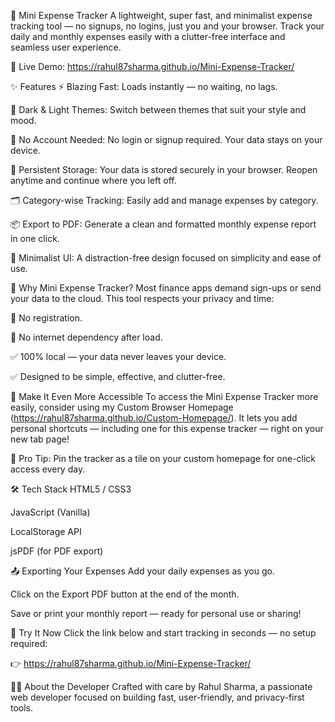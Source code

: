 💸 Mini Expense Tracker
A lightweight, super fast, and minimalist expense tracking tool — no signups, no logins, just you and your browser.
Track your daily and monthly expenses easily with a clutter-free interface and seamless user experience.

🔗 Live Demo: https://rahul87sharma.github.io/Mini-Expense-Tracker/

✨ Features
⚡ Blazing Fast: Loads instantly — no waiting, no lags.

🎨 Dark & Light Themes: Switch between themes that suit your style and mood.

🔐 No Account Needed: No login or signup required. Your data stays on your device.

💾 Persistent Storage: Your data is stored securely in your browser. Reopen anytime and continue where you left off.

🗂️ Category-wise Tracking: Easily add and manage expenses by category.

📦 Export to PDF: Generate a clean and formatted monthly expense report in one click.

🧘 Minimalist UI: A distraction-free design focused on simplicity and ease of use.

📌 Why Mini Expense Tracker?
Most finance apps demand sign-ups or send your data to the cloud. This tool respects your privacy and time:

🚫 No registration.

🚫 No internet dependency after load.

✅ 100% local — your data never leaves your device.

✅ Designed to be simple, effective, and clutter-free.

🌟 Make It Even More Accessible
To access the Mini Expense Tracker more easily, consider using my Custom Browser Homepage (https://rahul87sharma.github.io/Custom-Homepage/).
It lets you add personal shortcuts — including one for this expense tracker — right on your new tab page!

📌 Pro Tip: Pin the tracker as a tile on your custom homepage for one-click access every day.

🛠️ Tech Stack
HTML5 / CSS3

JavaScript (Vanilla)

LocalStorage API

jsPDF (for PDF export)

📤 Exporting Your Expenses
Add your daily expenses as you go.

Click on the Export PDF button at the end of the month.

Save or print your monthly report — ready for personal use or sharing!

📱 Try It Now
Click the link below and start tracking in seconds — no setup required:

👉 https://rahul87sharma.github.io/Mini-Expense-Tracker/

🧑‍💻 About the Developer
Crafted with care by Rahul Sharma, a passionate web developer focused on building fast, user-friendly, and privacy-first tools.
